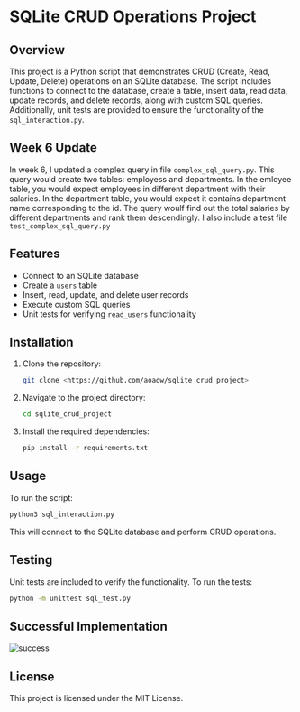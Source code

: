 # SQLite CRUD Operations Project

## Overview
This project is a Python script that demonstrates CRUD (Create, Read, Update, Delete) operations on an SQLite database. The script includes functions to connect to the database, create a table, insert data, read data, update records, and delete records, along with custom SQL queries. Additionally, unit tests are provided to ensure the functionality of the `sql_interaction.py`.

## Week 6 Update
In week 6, I updated a complex query in file `complex_sql_query.py`. This query would create two tables: employess and departments. In the emloyee table, you would expect employees in different department with their salaries. In the department table, you would expect it contains department name corresponding to the id. The query woulf find out the total salaries by different departments and rank them descendingly. I also include a test file `test_complex_sql_query.py`

## Features
- Connect to an SQLite database
- Create a `users` table
- Insert, read, update, and delete user records
- Execute custom SQL queries
- Unit tests for verifying `read_users` functionality

## Installation
1. Clone the repository:
   ```bash
   git clone <https://github.com/aoaow/sqlite_crud_project>
   ```
2. Navigate to the project directory:
   ```bash
   cd sqlite_crud_project
   ```
3. Install the required dependencies:
   ```bash
   pip install -r requirements.txt
   ```

## Usage
To run the script:
```bash
python3 sql_interaction.py
```
This will connect to the SQLite database and perform CRUD operations.

## Testing
Unit tests are included to verify the functionality. To run the tests:
```bash
python -m unittest sql_test.py
```

## Successful Implementation

![success](sql_py_interaction.jpg)

## License
This project is licensed under the MIT License.

